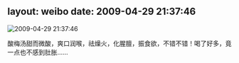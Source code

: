 layout: weibo
date: 2009-04-29 21:37:46
---
<meta name="referrer" content="no-referrer" />

<img src="/images/favicon.ico" style="float: left;"/>2009-04-29 21:37:46

酸梅汤甜而微酸，爽口润喉，祛燥火，化腥膻，振食欲，不错不错！喝了好多，竟一点也不感到肚胀……

